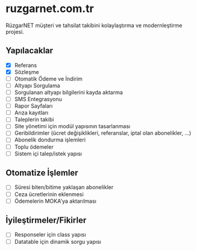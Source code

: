 # ruzgarnet.com.tr

RüzgarNET müşteri ve tahsilat takibini kolaylaştırma ve modernleştirme projesi.

## Yapılacaklar

- [x] Referans
- [x] Sözleşme
- [ ] Otomatik Ödeme ve İndirim
- [ ] Altyapı Sorgulama
- [ ] Sorgulanan altyapı bilgilerini kayda aktarma
- [ ] SMS Entegrasyonu
- [ ] Rapor Sayfaları
- [ ] Arıza kayıtları
- [ ] Taleplerin takibi
- [ ] Site yönetimi için modül yapısının tasarlanması
- [ ] Geribildirimler (ücret değişiklikleri, referanslar, iptal olan abonelikler, ...)
- [ ] Abonelik dondurma işlemleri
- [ ] Toplu ödemeler
- [ ] Sistem içi talep/istek yapısı

## Otomatize İşlemler

- [ ] Süresi biten/bitime yaklaşan abonelikler
- [ ] Ceza ücretlerinin eklenmesi
- [ ] Ödemelerin MOKA'ya aktarılması

## İyileştirmeler/Fikirler

- [ ] Responseler için class yapısı
- [ ] Datatable için dinamik sorgu yapısı
